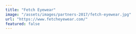 ```yaml
---
title: "Fetch Eyewear"
image: "/assets/images/partners-2017/fetch-eyewear.jpg"
url: "https://www.fetcheyewear.com/"
featured: false
---
```

